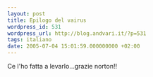 ```yaml
---
layout: post
title: Epilogo del vairus
wordpress_id: 531
wordpress_url: http://blog.andvari.it/?p=531
tags: italiano
date: 2005-07-04 15:01:59.000000000 +02:00
---
```

Ce l'ho fatta a levarlo...grazie norton!!
